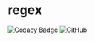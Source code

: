 # regex

[![Codacy Badge](https://api.codacy.com/project/badge/Grade/4771a160e886482895da8ae68a6bdefb)](https://app.codacy.com/app/KoalasBruder/regexbuild?utm_source=github.com&utm_medium=referral&utm_content=NieLeben/regexbuild&utm_campaign=Badge_Grade_Settings) ![GitHub](https://img.shields.io/github/license/NieLeben/regexbuild.svg?style=flat-square)
